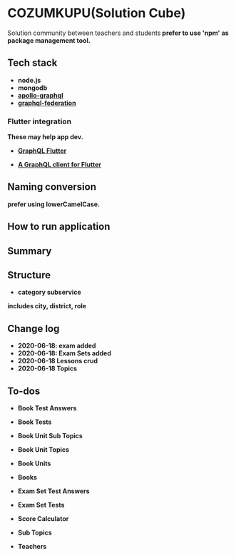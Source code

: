 # COZUMKUPU(Solution Cube)

Solution community between teachers and students<b/>
prefer to use 'npm' as package management tool.

## Tech stack

- node.js
- mongodb
- [apollo-graphql](https://www.apollographql.com/)
- [graphql-federation](https://www.apollographql.com/docs/apollo-server/federation/introduction/)

### Flutter integration

These may help app dev.
- [GraphQL Flutter](https://pub.dev/packages/graphql_flutter)

- [A GraphQL client for Flutter](https://github.com/zino-app/graphql-flutter)

## Naming conversion

prefer using <b>lowerCamelCase</b>.


## How to run application


## Summary


## Structure

- category subservice

 includes city, district, role

## Change log
- 2020-06-18: exam added
- 2020-06-18: Exam Sets added
- 2020-06-18 Lessons crud
- 2020-06-18 Topics



## To-dos

- Book Test Answers
- Book Tests
- Book Unit Sub Topics
- Book Unit Topics
- Book Units
- Books

- Exam Set Test Answers
- Exam Set Tests

- Score Calculator
- Sub Topics
- Teachers

